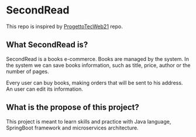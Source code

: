 # SecondRead

This repo is inspired by [ProgettoTecWeb21](https://github.com/NicholasPilotto/ProgettoTecWeb21) repo.

## What SecondRead is?

SecondRead is a books e-commerce.
Books are managed by the system. In the system we can save books information, such as title, price, author or the number of pages.

Every user can buy books, making orders that will be sent to his address.
An user can edit its information.

## What is the propose of this project?

This project is meant to learn skills and practice with Java language, SpringBoot framework and microservices architecture.
